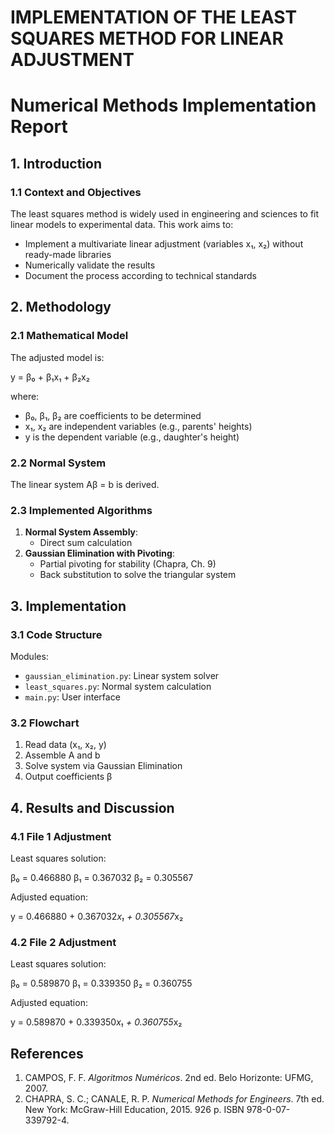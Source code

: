 # IMPLEMENTATION OF THE LEAST SQUARES METHOD FOR LINEAR ADJUSTMENT
# Numerical Methods Implementation Report

## 1. Introduction
### 1.1 Context and Objectives
The least squares method is widely used in engineering and sciences to fit linear models to experimental data. This work aims to:
- Implement a multivariate linear adjustment (variables x₁, x₂) without ready-made libraries
- Numerically validate the results
- Document the process according to technical standards

## 2. Methodology
### 2.1 Mathematical Model
The adjusted model is:

y = β₀ + β₁x₁ + β₂x₂

where:
- β₀, β₁, β₂ are coefficients to be determined
- x₁, x₂ are independent variables (e.g., parents' heights)
- y is the dependent variable (e.g., daughter's height)

### 2.2 Normal System
The linear system Aβ = b is derived.

### 2.3 Implemented Algorithms
1. **Normal System Assembly**:
   - Direct sum calculation
2. **Gaussian Elimination with Pivoting**:
   - Partial pivoting for stability (Chapra, Ch. 9)
   - Back substitution to solve the triangular system

## 3. Implementation
### 3.1 Code Structure
Modules:
- `gaussian_elimination.py`: Linear system solver
- `least_squares.py`: Normal system calculation
- `main.py`: User interface

### 3.2 Flowchart
1. Read data (x₁, x₂, y)
2. Assemble A and b
3. Solve system via Gaussian Elimination
4. Output coefficients β

## 4. Results and Discussion
### 4.1 File 1 Adjustment
Least squares solution:

β₀ = 0.466880
β₁ = 0.367032
β₂ = 0.305567

Adjusted equation:

y = 0.466880 + 0.367032*x₁ + 0.305567*x₂

### 4.2 File 2 Adjustment
Least squares solution:

β₀ = 0.589870
β₁ = 0.339350
β₂ = 0.360755

Adjusted equation:

y = 0.589870 + 0.339350*x₁ + 0.360755*x₂

## References
1. CAMPOS, F. F. *Algoritmos Numéricos*. 2nd ed. Belo Horizonte: UFMG, 2007.
2. CHAPRA, S. C.; CANALE, R. P. *Numerical Methods for Engineers*. 7th ed. New York: McGraw-Hill Education, 2015. 926 p. ISBN 978-0-07-339792-4.
